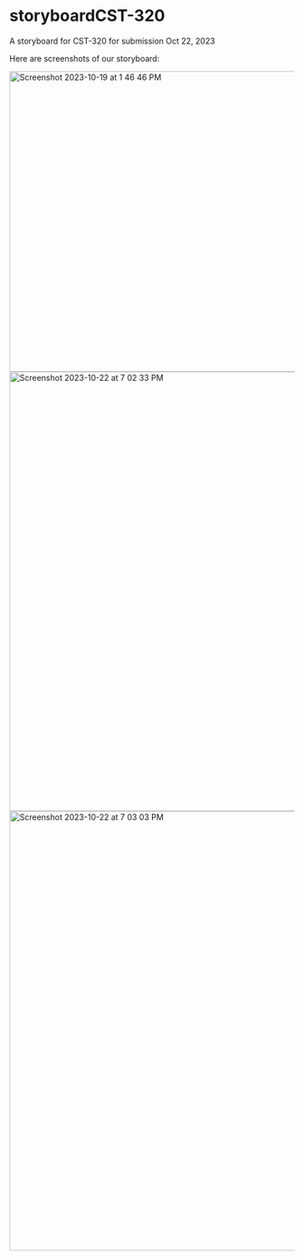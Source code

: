 # storyboardCST-320
A storyboard for CST-320 for submission Oct 22, 2023

Here are screenshots of our storyboard: 

<img width="530" alt="Screenshot 2023-10-19 at 1 46 46 PM" src="https://github.com/rixspaghetti/storyboardCST-320/assets/97316695/69e850d1-ea37-476a-8b55-327193537cbf">
<img width="775" alt="Screenshot 2023-10-22 at 7 02 33 PM" src="https://github.com/rixspaghetti/storyboardCST-320/assets/97316695/6fe17a2a-8336-4234-a82a-0e8cf563834e">
<img width="775" alt="Screenshot 2023-10-22 at 7 03 03 PM" src="https://github.com/rixspaghetti/storyboardCST-320/assets/97316695/3863350b-3477-4351-a8e1-0d4c04f6e255">
